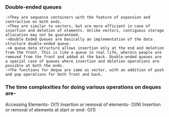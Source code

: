 ### Double-ended queues 
```
->They are sequence containers with the feature of expansion and contraction on both ends. 
->They are similar to vectors, but are more efficient in case of insertion and deletion of elements. Unlike vectors, contiguous storage allocation may not be guaranteed. 
->Double Ended Queues are basically an implementation of the data structure double-ended queue. 
->A queue data structure allows insertion only at the end and deletion from the front. This is like a queue in real life, wherein people are removed from the front and added at the back. Double-ended queues are a special case of queues where insertion and deletion operations are possible at both the ends.
->The functions for deque are same as vector, with an addition of push and pop operations for both front and back.  
```

### The time complexities for doing various operations on deques are-

Accessing Elements- O(1)
Insertion or removal of elements- O(N)
Insertion or removal of elements at start or end- O(1)
```